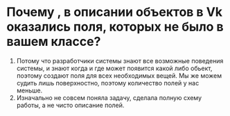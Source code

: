# Почему , в описании объектов в Vk оказались поля, которых не было в вашем классе? #
1. Потому что разработчики системы знают все возможные поведения системы, и знают когда и где может появится какой либо обьект, поэтому создают поля для всех необходимых вещей. Мы же можем судить лишь поверхностно, поэтому количество полей у нас меньше.
1. Изначально не совсем поняла задачу, сделала полную схему работы, а не чисто описание полей.